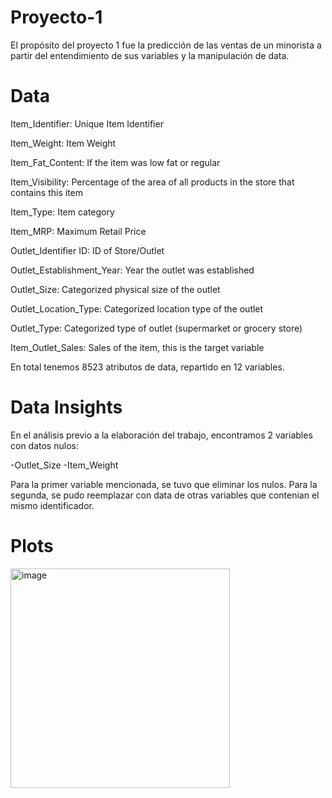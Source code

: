 # Proyecto-1

El propósito del proyecto 1 fue la predicción de las ventas de un minorista a partir del entendimiento de sus variables y la manipulación de data.

# Data

Item_Identifier: Unique Item Identifier

Item_Weight: Item Weight

Item_Fat_Content: If the item was low fat or regular

Item_Visibility: Percentage of the area of all products in the store that contains this item

Item_Type: Item category

Item_MRP: Maximum Retail Price

Outlet_Identifier ID: ID of Store/Outlet

Outlet_Establishment_Year: Year the outlet was established

Outlet_Size: Categorized physical size of the outlet

Outlet_Location_Type: Categorized location type of the outlet

Outlet_Type: Categorized type of outlet (supermarket or grocery store)

Item_Outlet_Sales: Sales of the item, this is the target variable

En total tenemos 8523 atributos de data, repartido en 12 variables.

# Data Insights

En el análisis previo a la elaboración del trabajo, encontramos 2 variables con datos nulos:

-Outlet_Size
-Item_Weight

Para la primer variable mencionada, se tuvo que eliminar los nulos. Para la segunda, se pudo reemplazar con data de otras variables que contenian el mismo identificador.

# Plots

<img width="351" alt="image" src="https://user-images.githubusercontent.com/106395993/197909662-81aa0aa6-d43d-4596-9cd1-c50040d23d82.png">




















